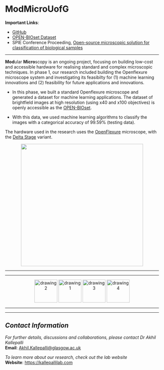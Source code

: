 # **ModMicroUofG**

**Important Links**: 
- [GitHub](https://github.com/AkhilKallepalli/ModMicroUofG/tree/260d3f88ae4605c2fc237944587647aae78d652a/Phase%201%20(Microscope%20and%20ML))
- [OPEN-BIOset Dataset](http://dx.doi.org/10.5525/gla.researchdata.1149)
- SPIE Conference Proceeding, [Open-source microscopic solution for classification of biological samples](https://doi.org/10.1117/12.2599435)
---

**Mod**ular **Micro**scopy is an ongoing project, focusing on building low-cost and accessible hardware for realising standard and complex microscopic techniques. In phase 1, our research included building the Openflexure microscope system and investigating its feasibilty for (1) machine learning innovations and (2) feasibility for future applications and innovations. 

- In this phase, we built a standard Openflexure microscope and generated a dataset for machine learning applications. The dataset of brightfield images at high resolution (using x40 and x100 objectives) is openly accessible as the [OPEN-BIOset](http://dx.doi.org/10.5525/gla.researchdata.1149). 

- With this data, we used machine learning algorithms to classify the images with a categorical accuracy of 99.59% (testing data). 

The hardware used in the research uses the [OpenFlexure](https://openflexure.org/) microscope, with the [Delta Stage](https://openflexure.org/projects/deltastage/) variant. 

<p align="center">
<img src="https://www.spiedigitallibrary.org/ContentImages/Proceedings/11879/118790D/FigureImages/00010_PSISDG11879_118790D_page_5_1.jpg"  width="400">
</p>

---
---

<p align="center">
<img src="https://kallepallilab.files.wordpress.com/2021/11/university-of-glasgow.png" alt="drawing2" height="75"/> <img src="https://kallepallilab.files.wordpress.com/2021/11/photonics-logo-trans-tagline.png" alt="drawing1" height="75"/> <img src="https://kallepallilab.files.wordpress.com/2021/11/50648064147_f136084fee_o.jpeg" alt="drawing3" height="75"/> <img src="https://kallepallilab.files.wordpress.com/2021/11/iddacyxk.jpeg" alt="drawing4" height="75"/> 
</p>

---
---

## *Contact Information*

*For further details, discussions and collaborations, please contact Dr Akhil Kallepalli*\
**Email**: Akhil.Kallepalli@glasgow.ac.uk

*To learn more about our research, check out the lab website*\
**Website**: https://kallepallilab.com 